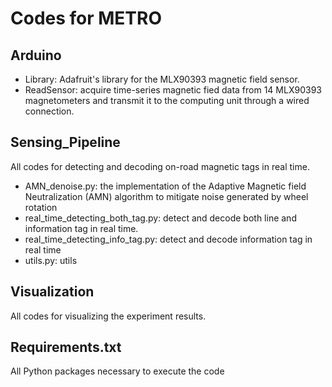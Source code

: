 # Codes for METRO

## Arduino
- Library: Adafruit's library for the MLX90393 magnetic field sensor.
- ReadSensor: acquire time-series magnetic fied data from 14 MLX90393 magnetometers and transmit it to the computing unit through a wired connection.

## Sensing_Pipeline
All codes for detecting and decoding on-road magnetic tags in real time.

- AMN_denoise.py: the implementation of the Adaptive Magnetic field Neutralization (AMN) algorithm to mitigate noise generated by wheel rotation
- real_time_detecting_both_tag.py: detect and decode both line and information tag in real time.
- real_time_detecting_info_tag.py: detect and decode information tag in real time
- utils.py: utils


## Visualization
All codes for visualizing the experiment results.

## Requirements.txt
All Python packages necessary to execute the code 